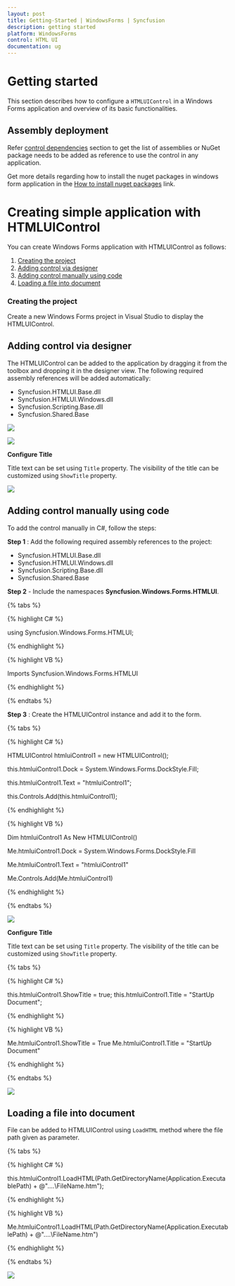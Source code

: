 ```yaml
---
layout: post
title: Getting-Started | WindowsForms | Syncfusion
description: getting started
platform: WindowsForms
control: HTML UI
documentation: ug
---
```


# Getting started

This section describes how to configure a `HTMLUIControl` in a Windows Forms application and overview of its basic functionalities.

## Assembly deployment

Refer [control dependencies](https://help.syncfusion.com/windowsforms/control-dependencies#htmluicontrol) section to get the list of assemblies or NuGet package needs to be added as reference to use the control in any application. 

Get more details regarding how to install the nuget packages in windows form application in the [How to install nuget packages](https://help.syncfusion.com/windowsforms/nuget-packages) link.

# Creating simple application with HTMLUIControl

You can create Windows Forms application with HTMLUIControl as follows:

1. [Creating the project](#creating-the-project)
2. [Adding control via designer](#adding-control-via-designer)
3. [Adding control manually using code](#adding-control-manually-using-code)
4. [Loading a file into document](#Loading-a-file-into-document)

### Creating the project

Create a new Windows Forms project in Visual Studio to display the HTMLUIControl.

## Adding control via designer

The HTMLUIControl can be added to the application by dragging it from the toolbox and dropping it in the designer view. The following required assembly references will be added automatically:

   * Syncfusion.HTMLUI.Base.dll
   * Syncfusion.HTMLUI.Windows.dll
   * Syncfusion.Scripting.Base.dll
   * Syncfusion.Shared.Base

![](Getting-Started_images/GettingStarted-img1.png)

![](Getting-Started_images/GettingStarted-img5.png)

**Configure Title**

Title text can be set using `Title` property. The visibility of the title can be customized using `ShowTitle` property.

![](Getting-Started_images/GettingStarted-img4.png)

## Adding control manually using code

To add the control manually in C#, follow the steps:

**Step 1** : Add the following required assembly references to the project:

   * Syncfusion.HTMLUI.Base.dll
   * Syncfusion.HTMLUI.Windows.dll
   * Syncfusion.Scripting.Base.dll
   * Syncfusion.Shared.Base

**Step 2** - Include the namespaces **Syncfusion.Windows.Forms.HTMLUI**.

{% tabs %}

{% highlight C# %}

using Syncfusion.Windows.Forms.HTMLUI;

{% endhighlight %}

{% highlight VB %}

Imports Syncfusion.Windows.Forms.HTMLUI

{% endhighlight %}

{% endtabs %}

**Step 3** : Create the HTMLUIControl instance and add it to the form.

{% tabs %}

{% highlight C# %}

HTMLUIControl htmluiControl1 = new HTMLUIControl();

this.htmluiControl1.Dock = System.Windows.Forms.DockStyle.Fill;

this.htmluiControl1.Text = "htmluiControl1";

this.Controls.Add(this.htmluiControl1);

{% endhighlight %}


{% highlight VB %}

Dim htmluiControl1 As New HTMLUIControl()

Me.htmluiControl1.Dock = System.Windows.Forms.DockStyle.Fill

Me.htmluiControl1.Text = "htmluiControl1"

Me.Controls.Add(Me.htmluiControl1)

{% endhighlight %}

{% endtabs %}


![](Getting-Started_images/GettingStarted-img2.png)

**Configure Title**

Title text can be set using `Title` property. The visibility of the title can be customized using `ShowTitle` property.

{% tabs %}

{% highlight C# %}

this.htmluiControl1.ShowTitle = true;
this.htmluiControl1.Title = "StartUp Document";

{% endhighlight %}


{% highlight VB %}

Me.htmluiControl1.ShowTitle = True
Me.htmluiControl1.Title = "StartUp Document"

{% endhighlight %}

{% endtabs %}

![](Getting-Started_images/GettingStarted-img6.png)


## Loading a file into document

File can be added to HTMLUIControl using `LoadHTML` method where the file path given as parameter.

{% tabs %}

{% highlight C# %}

this.htmluiControl1.LoadHTML(Path.GetDirectoryName(Application.ExecutablePath) + @"\..\..\FileName.htm");

{% endhighlight %}


{% highlight VB %}

Me.htmluiControl1.LoadHTML(Path.GetDirectoryName(Application.ExecutablePath) + @"\..\..\FileName.htm")

{% endhighlight %}

{% endtabs %}

![](Getting-Started_images/GettingStarted-img3.png)